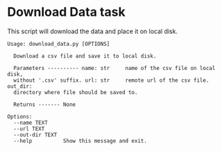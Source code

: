 # Download Data task

This script will download the data and place it on local disk.

```
Usage: download_data.py [OPTIONS]

  Download a csv file and save it to local disk.

  Parameters ---------- name: str     name of the csv file on local disk,
  without '.csv' suffix. url: str     remote url of the csv file. out_dir:
  directory where file should be saved to.

  Returns ------- None

Options:
  --name TEXT
  --url TEXT
  --out-dir TEXT
  --help          Show this message and exit.
```
